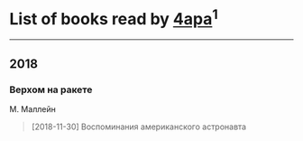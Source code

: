 # List of books read by [4apa](https://plus.google.com/117392596378069249667)<sup>1</sup>
---

## 2018

### Верхом на ракете
М. Маллейн
> [2018-11-30] Воспоминания американского астронавта



